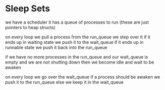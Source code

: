 # Sleep Sets

we have a scheduler
it has a queue of processes to run (these are just pointers to heap structs)


on every loop we pull a process from the run_queue
  we step over it
  if it ends up in waiting state
    we push it to the wait_queue
  if it ends up in runnable state
    we push it back into the run_queue

if we have no more processes in the run_queue
and our wait_queue is empty
and we are not shutting down
  then we become idle and wait to be awaken

on every loop we go over the wait_queue
  if a process should be awaken
    we push it to the run_queue
  else
    we keep it in the wait_queue
